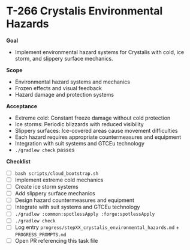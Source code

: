 # T-266 Crystalis Environmental Hazards

**Goal**

- Implement environmental hazard systems for Crystalis with cold, ice storm, and slippery surface mechanics.

**Scope**

- Environmental hazard systems and mechanics
- Frozen effects and visual feedback
- Hazard damage and protection systems

**Acceptance**

- Extreme cold: Constant freeze damage without cold protection
- Ice storms: Periodic blizzards with reduced visibility
- Slippery surfaces: Ice-covered areas cause movement difficulties
- Each hazard requires appropriate countermeasures and equipment
- Integration with suit systems and GTCEu technology
- `./gradlew check` passes

**Checklist**

- [ ] `bash scripts/cloud_bootstrap.sh`
- [ ] Implement extreme cold mechanics
- [ ] Create ice storm systems
- [ ] Add slippery surface mechanics
- [ ] Design hazard countermeasures and equipment
- [ ] Integrate with suit systems and GTCEu technology
- [ ] `./gradlew :common:spotlessApply :forge:spotlessApply`
- [ ] `./gradlew check`
- [ ] Log entry `progress/stepXX_crystalis_environmental_hazards.md` + `PROGRESS_PROMPTS.md`
- [ ] Open PR referencing this task file
